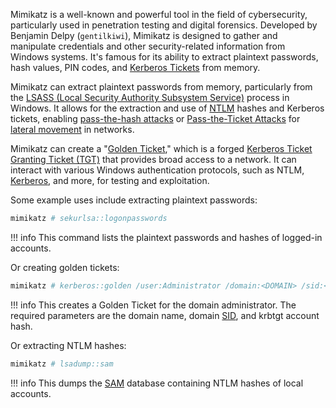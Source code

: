 Mimikatz is a well-known and powerful tool in the field of cybersecurity, particularly used in penetration testing and digital forensics. Developed by Benjamin Delpy (`gentilkiwi`), Mimikatz is designed to gather and manipulate credentials and other security-related information from Windows systems. It's famous for its ability to extract plaintext passwords, hash values, PIN codes, and [Kerberos Tickets](../activedirectory/tickets.md) from memory.

Mimikatz can extract plaintext passwords from memory, particularly from the [LSASS (Local Security Authority Subsystem Service)](../misc/lsass.md) process in Windows. It allows for the extraction and use of [NTLM](../security/ntlm.md) hashes and Kerberos tickets, enabling [pass-the-hash attacks](../activedirectory/pth.md) or [Pass-the-Ticket Attacks](../activedirectory/ptt.md) for [lateral movement](../security/lat.md) in networks.

Mimikatz can create a "[Golden Ticket](../activedirectory/gticket.md)," which is a forged [Kerberos Ticket Granting Ticket (TGT)](../activedirectory/tgt.md) that provides broad access to a network. It can interact with various Windows authentication protocols, such as NTLM, [Kerberos](../activedirectory/kerb.md), and more, for testing and exploitation.

Some example uses include extracting plaintext passwords:

```bash
mimikatz # sekurlsa::logonpasswords
```

!!! info
    This command lists the plaintext passwords and hashes of logged-in accounts.

Or creating golden tickets:

```bash
mimikatz # kerberos::golden /user:Administrator /domain:<DOMAIN> /sid:<DOMAIN_SID> /krbtgt:<KRBTGT_HASH> /id:500
```

!!! info
    This creates a Golden Ticket for the domain administrator. The required parameters are the domain name, domain [SID](../misc/sid.md), and krbtgt account hash.

Or extracting NTLM hashes:

```bash
mimikatz # lsadump::sam
```

!!! info
    This dumps the [SAM](../security/sam.md) database containing NTLM hashes of local accounts.






